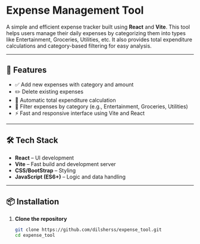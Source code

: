 # Expense Management Tool

A simple and efficient expense tracker built using **React** and **Vite**. This tool helps users manage their daily expenses by categorizing them into types like Entertainment, Groceries, Utilities, etc. It also provides total expenditure calculations and category-based filtering for easy analysis.

---

## 🚀 Features

- ✅ Add new expenses with category and amount
- ✏️ Delete existing expenses
- 🧮 Automatic total expenditure calculation
- 📂 Filter expenses by category (e.g., Entertainment, Groceries, Utilities)
- ⚡ Fast and responsive interface using Vite and React

---

## 🛠️ Tech Stack

- **React** – UI development
- **Vite** – Fast build and development server
- **CSS/BootStrap** – Styling
- **JavaScript (ES6+)** – Logic and data handling

---

## 📦 Installation

1. **Clone the repository**
   ```bash
   git clone https://github.com/dilsherss/expense_tool.git
   cd expense_tool
   ```
